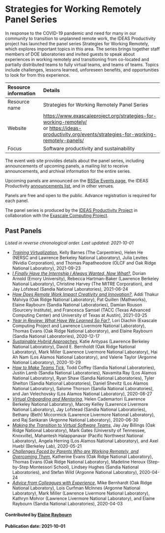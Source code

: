 


# Strategies for Working Remotely Panel Series

In response to the COVID-19 pandemic and need for many in our
community to transition to unplanned remote work, the IDEAS
Productivity project has launched the panel series Strategies for
Working Remotely, which explores important topics in this area. The
series brings together staff members of DOE laboratories and invited
guests to speak about experiences in working remotely and
transitioning from co-located and partially distributed teams to fully
virtual teams, and teams of teams. Topics include challenges, lessons
learned, unforeseen benefits, and opportunities to look for from this
experience.

Resource information | Details
:--- | :---
Resource name | Strategies for Working Remotely Panel Series
Website | https://www.exascaleproject.org/strategies-for-working-remotely/<br>or https://ideas-productivity.org/events/strategies-for-working-remotely-panels/
Focus | Software productivity and sustainability

The event web site provides details about the panel series, including
announcements of upcoming panels, a mailing list to receive
announcements, and archival information for the entire series.

Upcoming panels are announced on the [BSSw Events
page](https://bssw.io/events), the IDEAS Productivity [announcements
list](http://eepurl.com/cQCyJ5), and in other venues.

Panels are free and open to the public. Advance registration is
required for each panel.

The panel series is produced by the [IDEAS Productivity Project](https://ideas-productivity.org/) in collaboration with the [Exascale Computing Project](https://www.exascaleproject.org/).

## Past Panels
*Listed in reverse chronological order. Last updated: 2021-10-01*



- *[Training Virtualization](https://ideas-productivity.org/events/strategies-for-working-remotely-panels/#panel010)*, Kelly Barnes (The Carpentries), Helen He (NERSC and Lawrence Berkeley National Laboratory), Julia Levites (Nvidia Corporation), and Thomas Papatheodore (OLCF and Oak Ridge National Laboratory), 2021-09-23
- *[I Finally Have the Internship I Always Wanted, Now What?](https://ideas-productivity.org/events/strategies-for-working-remotely-panels/#panel009)*, Dorian Arnold (Emory University), Rebecca Hartman-Baker (Lawrence Berkeley National Laboratory), Christine Harvey (The MITRE Corporation), and Jay Lofstead (Sandia National Laboratories), 2021-06-24
- *[How Does Remote Work Impact Creativity and Innovation?](https://ideas-productivity.org/events/strategies-for-working-remotely-panels/#panel008)*, Addi Thakur Malviya (Oak Ridge National Laboratory), Pat Quillen (Mathworks), Elaine Raybourn (Sandia National Laboratories), Damian Rouson (Sourcery Institute), and Francesca Samsel (TACC (Texas Advanced Computing Center) and University of Texas at Austin), 2021-03-25
- *[Year in Review: What Have We Learned So Far?](https://ideas-productivity.org/events/strategies-for-working-remotely-panels/#panel007)*, Lori Diachin (Exascale Computing Project and Lawrence Livermore National Laboratory), Thomas Evans (Oak Ridge National Laboratory), and Elaine Raybourn (Sandia National Laboratories), 2020-12-17
- *[Sustainable Hybrid Approaches](https://ideas-productivity.org/events/strategies-for-working-remotely-panels/#panel006)*, Katie Antypas (Lawrence Berkeley National Laboratory), David E. Bernholdt (Oak Ridge National Laboratory), Mark Miller (Lawrence Livermore National Laboratory), Hai Ah Nam (Los Alamos National Laboratory), and Valerie Taylor (Argonne National Laboratory), 2020-10-29
- *[How to Make Teams Tick](https://ideas-productivity.org/events/strategies-for-working-remotely-panels/#panel005)*, Todd Coffey (Sandia National Laboratories), Justin Lamb (Sandia National Laboratories), Navamita Ray (Los Alamos National Laboratory), Ryan Shaw (Sandia National Laboratories), Tyler Shelton (Sandia National Laboratories), Daniel Shevitz (Los Alamos National Laboratory), Salome Thorson (Sandia National Laboratories), and Jan Velechovsky (Los Alamos National Laboratory), 2020-08-27
- *[Virtual Onboarding and Mentoring](https://ideas-productivity.org/events/strategies-for-working-remotely-panels/#panel004)*, Helen Cademartori (Lawrence Berkeley National Laboratory), Marcey Kelley (Lawrence Livermore National Laboratory), Jay Lofstead (Sandia National Laboratories), Bethany (Beth) Mccormick (Lawrence Livermore National Laboratory), and Raj Sankaran (Argonne National Laboratory), 2020-06-30
- *[Making the Transition to Virtual Software Teams](https://ideas-productivity.org/events/strategies-for-working-remotely-panels/#panel003)*, Jay Jay Billings (Oak Ridge National Laboratory), Mark Gates (University of Tennessee, Knoxville), Mahantesh Halappanavar (Pacific Northwest National Laboratory), Angela Herring (Los Alamos National Laboratory), and Axel Huebl (Berkeley Lab), 2020-05-21
- *[Challenges Faced by Parents Who are Working Remotely, and Overcoming Them](https://ideas-productivity.org/events/strategies-for-working-remotely-panels/#panel002)*, Katherine Evans (Oak Ridge National Laboratory), Thomas Evans (Oak Ridge National Laboratory), Madeline Heroux (Step-by-Step Montessori School), Lindsey Hughes (Sandia National Laboratories), and Stefan Wild (Argonne National Laboratory), 2020-04-24
- *[Advice from Colleagues with Experience](https://ideas-productivity.org/events/strategies-for-working-remotely-panels/#panel001)*, Mike Bernhardt (Oak Ridge National Laboratory), Lois Curfman McInnes (Argonne National Laboratory), Mark Miller (Lawrence Livermore National Laboratory), Kathryn Mohror (Lawrence Livermore National Laboratory), and Elaine Raybourn (Sandia National Laboratories), 2020-04-03


#### Contributed by [Elaine Raybourn](http://github.com/elaineraybourn "Elaine Raybourn GitHub Profile")
#### Publication date: 2021-10-01

<!---
Publish: yes
Categories: skills
Topics: online learning
Level: 2
Prerequisites: default
Aggregate: none
--->
